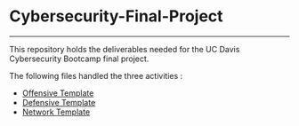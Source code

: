 # Cybersecurity-Final-Project
---

This repository holds the deliverables needed for the UC Davis Cybersecurity Bootcamp final project.

The following files handled the three activities :

- [Offensive Template](OffensiveTemplate.md)
- [Defensive Template](DefensiveTemplate.md.md)
- [Network Template](NetworkTemplate.md)
